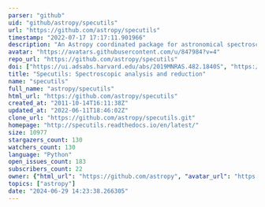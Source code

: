 ```yaml
---
parser: "github"
uid: "github/astropy/specutils"
url: "https://github.com/astropy/specutils"
timestamp: "2022-07-17 17:17:11.901966"
description: "An Astropy coordinated package for astronomical spectroscopy.  Maintainers: @nmearl @rosteen @keflavich @eteq"
avatar: "https://avatars.githubusercontent.com/u/847984?v=4"
repo_url: "https://github.com/astropy/specutils"
doi: ["https://ui.adsabs.harvard.edu/abs/2019MNRAS.482.1840S", "https://ui.adsabs.harvard.edu/abs/2019ascl.soft02012A/abstract"]
title: "Specutils: Spectroscopic analysis and reduction"
name: "specutils"
full_name: "astropy/specutils"
html_url: "https://github.com/astropy/specutils"
created_at: "2011-10-14T16:11:38Z"
updated_at: "2022-06-11T18:46:02Z"
clone_url: "https://github.com/astropy/specutils.git"
homepage: "http://specutils.readthedocs.io/en/latest/"
size: 10977
stargazers_count: 130
watchers_count: 130
language: "Python"
open_issues_count: 183
subscribers_count: 22
owner: {"html_url": "https://github.com/astropy", "avatar_url": "https://avatars.githubusercontent.com/u/847984?v=4", "login": "astropy", "type": "Organization"}
topics: ["astropy"]
date: "2024-06-29 14:23:38.266305"
---
```

